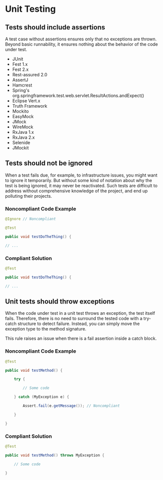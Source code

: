 # Unit Testing

## Tests should include assertions

A test case without assertions ensures only that no exceptions are thrown. Beyond basic runnability, it ensures nothing about the behavior of the code under test.

- JUnit
- Fest 1.x
- Fest 2.x
- Rest-assured 2.0
- AssertJ
- Hamcrest
- Spring&#39;s org.springframework.test.web.servlet.ResultActions.andExpect()
- Eclipse Vert.x
- Truth Framework
- Mockito
- EasyMock
- JMock
- WireMock
- RxJava 1.x
- RxJava 2.x
- Selenide
- JMockit

## Tests should not be ignored

When a test fails due, for example, to infrastructure issues, you might want to ignore it temporarily. But without some kind of notation about why the test is being ignored, it may never be reactivated. Such tests are difficult to address without comprehensive knowledge of the project, and end up polluting their projects.

### Noncompliant Code Example
```java
@Ignore // Noncompliant

@Test

public void testDoTheThing() {

// ...
```
### Compliant Solution
```java
@Test

public void testDoTheThing() {

// ...
```
## Unit tests should throw exceptions

When the code under test in a unit test throws an exception, the test itself fails. Therefore, there is no need to surround the tested code with a try-catch structure to detect failure. Instead, you can simply move the exception type to the method signature.

This rule raises an issue when there is a fail assertion inside a catch block.

### Noncompliant Code Example
```java
@Test

public void testMethod() {

    try {

        // Some code

    } catch (MyException e) {

        Assert.fail(e.getMessage()); // Noncompliant

    }

}
```
### Compliant Solution
```java
@Test

public void testMethod() throws MyException {

    // Some code

}
```
